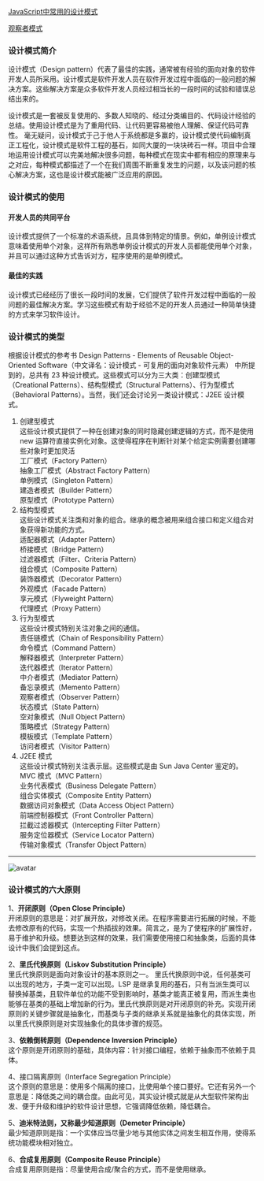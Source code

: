 [JavaScript中常用的设计模式](https://segmentfault.com/a/1190000017787537?utm_source=tag-newest#articleHeader3)

[观察者模式](https://www.cnblogs.com/leejersey/p/4244332.html)

### 设计模式简介
设计模式（Design pattern）代表了最佳的实践，通常被有经验的面向对象的软件开发人员所采用。设计模式是软件开发人员在软件开发过程中面临的一般问题的解决方案。这些解决方案是众多软件开发人员经过相当长的一段时间的试验和错误总结出来的。

设计模式是一套被反复使用的、多数人知晓的、经过分类编目的、代码设计经验的总结。使用设计模式是为了重用代码、让代码更容易被他人理解、保证代码可靠性。 毫无疑问，设计模式于己于他人于系统都是多赢的，设计模式使代码编制真正工程化，设计模式是软件工程的基石，如同大厦的一块块砖石一样。项目中合理地运用设计模式可以完美地解决很多问题，每种模式在现实中都有相应的原理来与之对应，每种模式都描述了一个在我们周围不断重复发生的问题，以及该问题的核心解决方案，这也是设计模式能被广泛应用的原因。
### 设计模式的使用
#### 开发人员的共同平台
设计模式提供了一个标准的术语系统，且具体到特定的情景。例如，单例设计模式意味着使用单个对象，这样所有熟悉单例设计模式的开发人员都能使用单个对象，并且可以通过这种方式告诉对方，程序使用的是单例模式。
#### 最佳的实践
设计模式已经经历了很长一段时间的发展，它们提供了软件开发过程中面临的一般问题的最佳解决方案。学习这些模式有助于经验不足的开发人员通过一种简单快捷的方式来学习软件设计。

### 设计模式的类型
根据设计模式的参考书 Design Patterns - Elements of Reusable Object-Oriented Software（中文译名：设计模式 - 可复用的面向对象软件元素） 中所提到的，总共有 23 种设计模式。这些模式可以分为三大类：创建型模式（Creational Patterns）、结构型模式（Structural Patterns）、行为型模式（Behavioral Patterns）。当然，我们还会讨论另一类设计模式：J2EE 设计模式。

1. 创建型模式  
这些设计模式提供了一种在创建对象的同时隐藏创建逻辑的方式，而不是使用 new 运算符直接实例化对象。这使得程序在判断针对某个给定实例需要创建哪些对象时更加灵活  	
工厂模式（Factory Pattern）  
抽象工厂模式（Abstract Factory Pattern）  
单例模式（Singleton Pattern）  
建造者模式（Builder Pattern）  
原型模式（Prototype Pattern）  
2. 结构型模式  
这些设计模式关注类和对象的组合。继承的概念被用来组合接口和定义组合对象获得新功能的方式。    	
适配器模式（Adapter Pattern）  
桥接模式（Bridge Pattern）  
过滤器模式（Filter、Criteria Pattern）  
组合模式（Composite Pattern）  
装饰器模式（Decorator Pattern）  
外观模式（Facade Pattern）  
享元模式（Flyweight Pattern）  
代理模式（Proxy Pattern）  
3. 行为型模式  
这些设计模式特别关注对象之间的通信。  	
责任链模式（Chain of Responsibility Pattern）  
命令模式（Command Pattern）  
解释器模式（Interpreter Pattern）  
迭代器模式（Iterator Pattern）  
中介者模式（Mediator Pattern）  
备忘录模式（Memento Pattern）  
观察者模式（Observer Pattern）  
状态模式（State Pattern）  
空对象模式（Null Object Pattern）  
策略模式（Strategy Pattern）  
模板模式（Template Pattern）  
访问者模式（Visitor Pattern）  
4. J2EE 模式  
这些设计模式特别关注表示层。这些模式是由 Sun Java Center 鉴定的。	  
MVC 模式（MVC Pattern）  
业务代表模式（Business Delegate Pattern）  
组合实体模式（Composite Entity Pattern）  
数据访问对象模式（Data Access Object Pattern）  
前端控制器模式（Front Controller Pattern）  
拦截过滤器模式（Intercepting Filter Pattern）  
服务定位器模式（Service Locator Pattern）  
传输对象模式（Transfer Object Pattern）  

* * *

![avatar](https://www.runoob.com/wp-content/uploads/2014/08/the-relationship-between-design-patterns.jpg)


### 设计模式的六大原则
1、**开闭原则（Open Close Principle）**  
开闭原则的意思是：对扩展开放，对修改关闭。在程序需要进行拓展的时候，不能去修改原有的代码，实现一个热插拔的效果。简言之，是为了使程序的扩展性好，易于维护和升级。想要达到这样的效果，我们需要使用接口和抽象类，后面的具体设计中我们会提到这点。  

2、**里氏代换原则（Liskov Substitution Principle）**  
里氏代换原则是面向对象设计的基本原则之一。 里氏代换原则中说，任何基类可以出现的地方，子类一定可以出现。LSP 是继承复用的基石，只有当派生类可以替换掉基类，且软件单位的功能不受到影响时，基类才能真正被复用，而派生类也能够在基类的基础上增加新的行为。里氏代换原则是对开闭原则的补充。实现开闭原则的关键步骤就是抽象化，而基类与子类的继承关系就是抽象化的具体实现，所以里氏代换原则是对实现抽象化的具体步骤的规范。  

3、**依赖倒转原则（Dependence Inversion Principle）**  
这个原则是开闭原则的基础，具体内容：针对接口编程，依赖于抽象而不依赖于具体。  

4、接口隔离原则（Interface Segregation Principle）  
这个原则的意思是：使用多个隔离的接口，比使用单个接口要好。它还有另外一个意思是：降低类之间的耦合度。由此可见，其实设计模式就是从大型软件架构出发、便于升级和维护的软件设计思想，它强调降低依赖，降低耦合。  

5、**迪米特法则，又称最少知道原则（Demeter Principle）**  
最少知道原则是指：一个实体应当尽量少地与其他实体之间发生相互作用，使得系统功能模块相对独立。  

6、**合成复用原则（Composite Reuse Principle）**  
合成复用原则是指：尽量使用合成/聚合的方式，而不是使用继承。  
